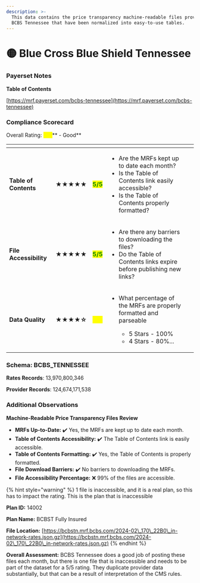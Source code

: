 ```yaml
---
description: >-
  This data contains the price transparency machine-readable files provided by
  BCBS Tennessee that have been normalized into easy-to-use tables.
---
```


# 🟡 Blue Cross Blue Shield Tennessee

### Payerset Notes

**Table of Contents**

[https://mrf.payerset.com/bcbs-tennessee](https://mrf.payerset.com/bcbs-tennessee)

### Compliance Scorecard

Overall Rating: <mark style="color:yellow;">**4/5**</mark>** - Good**

<table data-view="cards"><thead><tr><th></th><th></th><th></th><th></th><th data-hidden data-card-cover data-type="files"></th></tr></thead><tbody><tr><td><strong>Table of Contents</strong></td><td><strong>★★★★★</strong></td><td><mark style="color:green;"><strong>5/5</strong></mark></td><td><ul><li>Are the MRFs kept up to date each month? </li><li>Is the Table of Contents link easily accessible?</li><li>Is the Table of Contents properly formatted?</li></ul></td><td></td></tr><tr><td><strong>File Accessibility</strong></td><td><strong>★★★★★</strong></td><td><mark style="color:green;"><strong>5/5</strong></mark></td><td><ul><li>Are there any barriers to downloading the files?</li><li>Do the Table of Contents links expire before publishing new links?</li></ul></td><td></td></tr><tr><td><strong>Data Quality</strong></td><td><strong>★★★★☆</strong></td><td><mark style="color:yellow;"><strong>4/5</strong></mark></td><td><ul><li><p>What percentage of the MRFs are properly formatted and parseable</p><ul><li>5 Stars - 100%</li><li>4 Stars - 80%...</li></ul></li></ul></td><td></td></tr></tbody></table>

### Schema: BCBS\_TENNESSEE

**Rates Records**: 13,970,800,346

**Provider Records**: 124,674,171,538

### Additional Observations

**Machine-Readable Price Transparency Files Review**

* **MRFs Up-to-Date:** ✔️ Yes, the MRFs are kept up to date each month.
* **Table of Contents Accessibility:** ✔️ The Table of Contents link is easily accessible.
* **Table of Contents Formatting:** ✔️ Yes, the Table of Contents is properly formatted.
* **File Download Barriers:** ✔️ No barriers to downloading the MRFs.
* **File Accessibility Percentage:** ❌ 99% of the files are accessible.

{% hint style="warning" %}
1 file is inaccessible, and it is a real plan, so this has to impact the rating. This is the plan that is inaccessible

**Plan ID:** 14002&#x20;

**Plan Name:** BCBST Fully Insured

**File Location:** [https://bcbstn.mrf.bcbs.com/2024-02\_170\_22B0\_in-network-rates.json.gz](https://bcbstn.mrf.bcbs.com/2024-02\_170\_22B0\_in-network-rates.json.gz)
{% endhint %}

**Overall Assessment:** BCBS Tennessee does a good job of posting these files each month, but there is one file that is inaccessible and needs to be part of the dataset for a 5/5 rating. They duplicate provider data substantially, but that can be a result of interpretation of the CMS rules.
